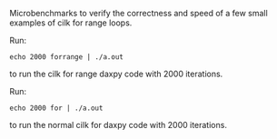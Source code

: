 Microbenchmarks to verify the correctness and speed of a few small examples of cilk for range loops.

Run:

```
echo 2000 forrange | ./a.out
```

to run the cilk for range daxpy code with 2000 iterations.

Run:

```
echo 2000 for | ./a.out
```

to run the normal cilk for daxpy code with 2000 iterations.

